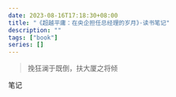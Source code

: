 ```yaml
---
date: 2023-08-16T17:18:30+08:00
title: "《超越平庸：在央企担任总经理的岁月》·读书笔记"
description: ""
tags: ["book"]
series: []
---
```


> 挽狂澜于既倒，扶大厦之将倾

<!--more-->

笔记

